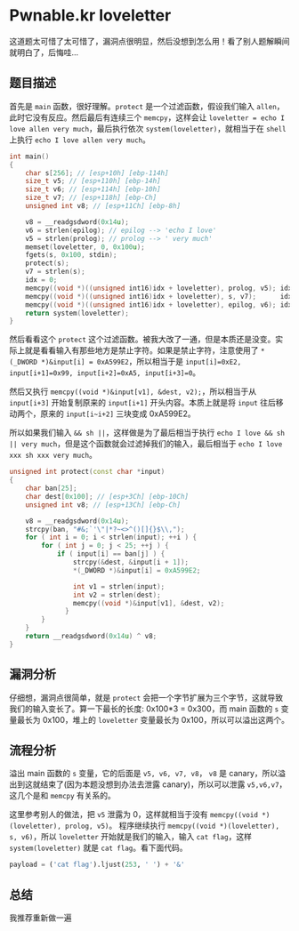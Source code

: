 # Pwnable.kr loveletter

这道题太可惜了太可惜了，漏洞点很明显，然后没想到怎么用！看了别人题解瞬间就明白了，后悔哇...

## 题目描述
首先是 `main` 函数，很好理解。`protect` 是一个过滤函数，假设我们输入 `allen`，此时它没有反应。然后最后有连续三个 `memcpy`，这样会让 `loveletter = echo I love allen very much`，最后执行依次 `system(loveletter)`，就相当于在 `shell` 上执行 `echo I love allen very much`。
```cpp
int main()
{
    char s[256]; // [esp+10h] [ebp-114h]
    size_t v5; // [esp+110h] [ebp-14h]
    size_t v6; // [esp+114h] [ebp-10h]
    size_t v7; // [esp+118h] [ebp-Ch]
    unsigned int v8; // [esp+11Ch] [ebp-8h]

    v8 = __readgsdword(0x14u);
    v6 = strlen(epilog); // epilog --> 'echo I love'
    v5 = strlen(prolog); // prolog --> ' very much'
    memset(loveletter, 0, 0x100u);
    fgets(s, 0x100, stdin);
    protect(s);
    v7 = strlen(s);
    idx = 0;
    memcpy((void *)((unsigned int16)idx + loveletter), prolog, v5); idx += v5;
    memcpy((void *)((unsigned int16)idx + loveletter), s, v7);      idx += v7;
    memcpy((void *)((unsigned int16)idx + loveletter), epilog, v6); idx += v6;
    return system(loveletter);
}
```

然后看看这个 `protect` 这个过滤函数。被我大改了一通，但是本质还是没变。实际上就是看看输入有那些地方是禁止字符。如果是禁止字符，注意使用了 `*(_DWORD *)&input[i] = 0xA599E2`，所以相当于是 `input[i]=0xE2, input[i+1]=0x99, input[i+2]=0xA5, input[i+3]=0`。

然后又执行 `memcpy((void *)&input[v1], &dest, v2);`，所以相当于从 `input[i+3]` 开始复制原来的 `input[i+1]` 开头内容。本质上就是将 `input` 往后移动两个，原来的 `input[i~i+2]` 三块变成 0xA599E2。

所以如果我们输入 `&& sh ||`，这样做是为了最后相当于执行 `echo I love && sh || very much`，但是这个函数就会过滤掉我们的输入，最后相当于 `echo I love xxx sh xxx very much`。

```cpp
unsigned int protect(const char *input)
{
    char ban[25]; 
    char dest[0x100]; // [esp+3Ch] [ebp-10Ch]
    unsigned int v8; // [esp+13Ch] [ebp-Ch]

    v8 = __readgsdword(0x14u);
    strcpy(ban, "#&;`'\"|*?~<>^()[]{}$\\,");
    for ( int i = 0; i < strlen(input); ++i ) {
        for ( int j = 0; j < 25; ++j ) {
            if ( input[i] == ban[j] ) {
                strcpy(&dest, &input[i + 1]);
                *(_DWORD *)&input[i] = 0xA599E2;

                int v1 = strlen(input);
                int v2 = strlen(dest);
                memcpy((void *)&input[v1], &dest, v2);
              }
        }
    }
    return __readgsdword(0x14u) ^ v8;
}
```

## 漏洞分析
仔细想，漏洞点很简单，就是 `protect` 会把一个字节扩展为三个字节，这就导致我们的输入变长了。算一下最长的长度: 0x100*3 = 0x300，而 main 函数的 `s` 变量最长为 0x100，堆上的 `loveletter` 变量最长为 0x100，所以可以溢出这两个。

## 流程分析
溢出 main 函数的 `s` 变量，它的后面是 `v5, v6, v7, v8`， `v8` 是 canary，所以溢出到这就结束了(因为本题没想到办法去泄露 canary)，所以可以泄露 `v5,v6,v7`，这几个是和 `memcpy` 有关系的。

这里参考别人的做法，把 `v5` 泄露为 0，这样就相当于没有 `memcpy((void *)(loveletter), prolog, v5)`。
程序继续执行 `memcpy((void *)(loveletter), s, v6)`，所以 `loveletter` 开始就是我们的输入，输入 `cat flag`，这样 `system(loveletter)` 就是 `cat flag`。看下面代码。
```python
payload = ('cat flag').ljust(253, ' ') + '&'
```

## 总结
我推荐重新做一遍
